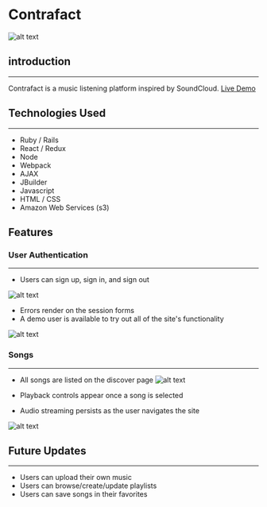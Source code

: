 # Contrafact
![alt text](https://contrafact-seeds.s3.us-east-2.amazonaws.com/ContrafactLogo.PNG "Logo")


## introduction
---
Contrafact is a music listening platform inspired by SoundCloud. 
[Live Demo](http://contrafact.herokuapp.com/#/ "Contrafact")


## Technologies Used
---
- Ruby / Rails
- React / Redux
- Node
- Webpack
- AJAX
- JBuilder
- Javascript
- HTML / CSS
- Amazon Web Services (s3)


## Features

### User Authentication
---
- Users can sign up, sign in, and sign out

![alt text](https://contrafact-seeds.s3.us-east-2.amazonaws.com/splash1.PNG)

- Errors render on the session forms 
- A demo user is available to try out all of the site's functionality

![alt text](https://contrafact-seeds.s3.us-east-2.amazonaws.com/splash3.PNG)


### Songs
---

- All songs are listed on the discover page
![alt text](https://contrafact-seeds.s3.us-east-2.amazonaws.com/discover1.PNG)

- Playback controls appear once a song is selected
- Audio streaming persists as the user navigates the site

![alt text](https://contrafact-seeds.s3.us-east-2.amazonaws.com/discover2.PNG)


## Future Updates
---
- Users can upload their own music
- Users can browse/create/update playlists
- Users can save songs in their favorites
